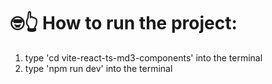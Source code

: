 # 🤓👆 How to run the project:
1. type 'cd vite-react-ts-md3-components' into the terminal
2. type 'npm run dev' into the terminal
